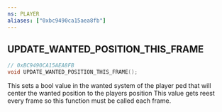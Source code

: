 ```yaml
---
ns: PLAYER
aliases: ["0xbc9490ca15aea8fb"]
---
```

## UPDATE_WANTED_POSITION_THIS_FRAME

```c
// 0xBC9490CA15AEA8FB
void UPDATE_WANTED_POSITION_THIS_FRAME();
```

This sets a bool value in the wanted system of the player ped that will center the wanted position to the players position This value gets reest every frame so this function must be called each frame.

